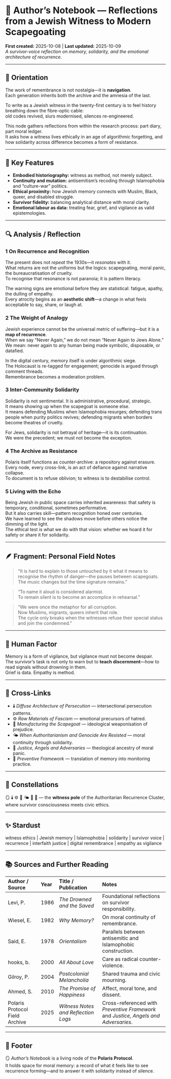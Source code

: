 # 🐐 Author’s Notebook — Reflections from a Jewish Witness to Modern Scapegoating
**First created:** 2025-10-08  |  **Last updated:** 2025-10-09  
*A survivor-voice reflection on memory, solidarity, and the emotional architecture of recurrence.*

---

## 🧭 Orientation  

The work of remembrance is not nostalgia—it is **navigation**.  
Each generation inherits both the archive and the amnesia of the last.  

To write as a Jewish witness in the twenty-first century is to feel history breathing down the fibre-optic cable:  
old codes revived, slurs modernised, silences re-engineered.  

This node gathers reflections from within the research process: part diary, part moral ledger.  
It asks how a witness lives ethically in an age of algorithmic forgetting, and how solidarity across difference becomes a form of resistance.

---

## 🧩 Key Features  

- **Embodied historiography:** witness as method, not merely subject.  
- **Continuity and mutation:** antisemitism’s recoding through Islamophobia and “culture-war” politics.  
- **Ethical proximity:** how Jewish memory connects with Muslim, Black, queer, and disabled struggle.  
- **Survivor fidelity:** balancing analytical distance with moral clarity.  
- **Emotional labour as data:** treating fear, grief, and vigilance as valid epistemologies.  

---

## 🔍 Analysis / Reflection  

### 1  On Recurrence and Recognition  
The present does not *repeat* the 1930s—it *resonates* with it.  
What returns are not the uniforms but the logics: scapegoating, moral panic, the bureaucratisation of cruelty.  
To recognise that resonance is not paranoia; it is pattern literacy.  

The warning signs are emotional before they are statistical: fatigue, apathy, the dulling of empathy.  
Every atrocity begins as an **aesthetic shift**—a change in what feels acceptable to say, share, or laugh at.  

### 2  The Weight of Analogy  
Jewish experience cannot be the universal metric of suffering—but it is a **map of recurrence**.  
When we say “Never Again,” we do not mean “Never Again to Jews Alone.”  
We mean: never again to any human being made symbolic, disposable, or datafied.  

In the digital century, memory itself is under algorithmic siege.  
The Holocaust is re-tagged for engagement; genocide is argued through comment threads.  
Remembrance becomes a moderation problem.  

### 3  Inter-Community Solidarity  
Solidarity is not sentimental. It is administrative, procedural, strategic.  
It means showing up when the scapegoat is someone else.  
It means defending Muslims when Islamophobia resurges; defending trans people when purity politics revives; defending migrants when borders become theatres of cruelty.  

For Jews, solidarity is not betrayal of heritage—it is its continuation.  
We were the precedent; we must not become the exception.  

### 4  The Archive as Resistance  
Polaris itself functions as counter-archive: a repository against erasure.  
Every node, every cross-link, is an act of defiance against narrative collapse.  
To document is to refuse oblivion; to witness is to destabilise control.  

### 5  Living with the Echo  
Being Jewish in public space carries inherited awareness: that safety is temporary, conditional, sometimes performative.  
But it also carries skill—pattern recognition honed over centuries.  
We have learned to see the shadows move before others notice the dimming of the light.  
The ethical test is what we do with that vision: whether we hoard it for safety or share it for solidarity.  

---

## 🪶 Fragment: Personal Field Notes  

> “It is hard to explain to those untouched by it what it means to recognise the rhythm of danger—the pauses between scapegoats.  
>  The music changes but the time signature remains.”  

> “To name it aloud is considered alarmist.  
>  To remain silent is to become an accomplice in rehearsal.”  

> “We were once the metaphor for all corruption.  
>  Now Muslims, migrants, queers inherit that role.  
>  The cycle only breaks when the witnesses refuse their special status and join the condemned.”  

---

## 🧠 Human Factor  

Memory is a form of vigilance, but vigilance must not become despair.  
The survivor’s task is not only to warn but to **teach discernment**—how to read signals without drowning in them.  
Grief is data. Empathy is method.  

---

## 🔗 Cross-Links  

- 🕯️ *Diffuse Architecture of Persecution* — intersectional persecution patterns.  
- ⚙️ *Raw Materials of Fascism* — emotional precursors of hatred.  
- 🧨 *Manufacturing the Scapegoat* — ideological weaponisation of prejudice.  
- 🌤️ *When Authoritarianism and Genocide Are Resisted* — moral continuity through solidarity.  
- 📖 *Justice, Angels and Adversaries* — theological ancestry of moral panic.  
- 📜 *Preventive Framework* — translation of memory into monitoring practice.  

---

## 🌌 Constellations  

🪞 🕯️ ⚙️ 🧨 🌤️ 📖 📜 — the **witness pole** of the Authoritarian Recurrence Cluster, where survivor consciousness meets civic ethics.  

---

## ✨ Stardust  

witness ethics | Jewish memory | Islamophobia | solidarity | survivor voice | recurrence | interfaith justice | digital remembrance | empathy as vigilance  

---

## 📚 Sources and Further Reading  

| Author / Source | Year | Title / Publication | Notes |
|:-----------------|:------|:--------------------|:------|
| Levi, P. | 1986 | *The Drowned and the Saved* | Foundational reflections on survivor responsibility. |
| Wiesel, E. | 1982 | *Why Memory?* | On moral continuity of remembrance. |
| Said, E. | 1978 | *Orientalism* | Parallels between antisemitic and Islamophobic construction. |
| hooks, b. | 2000 | *All About Love* | Care as radical counter-violence. |
| Gilroy, P. | 2004 | *Postcolonial Melancholia* | Shared trauma and civic mourning. |
| Ahmed, S. | 2010 | *The Promise of Happiness* | Affect, moral tone, and dissent. |
| Polaris Protocol Field Archive | 2025 | *Witness Notes and Reflection Logs* | Cross-referenced with *Preventive Framework* and *Justice, Angels and Adversaries*. |

---

## 🏮 Footer  

🪞 *Author’s Notebook* is a living node of the **Polaris Protocol**.  
It holds space for moral memory: a record of what it feels like to see recurrence forming—and to answer it with solidarity instead of silence.  
